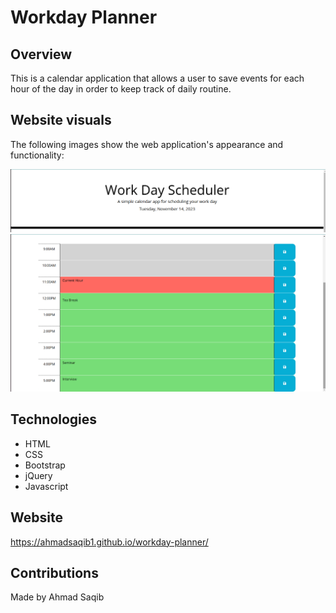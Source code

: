 # Workday Planner

## Overview

This is a calendar application that allows a user to save events for each hour of the
day in order to keep track of daily routine.

## Website visuals

The following images show the web application's appearance and functionality:

![Current day  ](./demo/demo1.png)
![Timeblocks functionality](./demo/demo3.png)

## Technologies

- HTML
- CSS
- Bootstrap
- jQuery
- Javascript

## Website

 https://ahmadsaqib1.github.io/workday-planner/

## Contributions

Made by Ahmad Saqib
